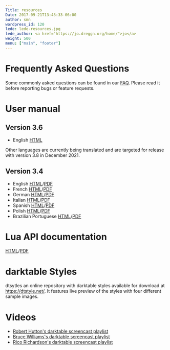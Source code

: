 ```yaml
---
Title: resources
Date: 2017-09-21T13:43:33-06:00
author: smn
wordpress_id: 120
lede: lede-resources.jpg
lede_author: <a href="https://jo.dreggn.org/home/">jo</a>
weight: 500
menu: ["main", "footer"]
---
```


# Frequently Asked Questions

Some commonly asked questions can be found in our [FAQ](/about/faq). Please read it before reporting bugs or feature requests.

# User manual

## Version 3.6

  * English [HTML](https://www.darktable.org/usermanual/3.6/en/)

Other languages are currently being translated and are targeted for release with version 3.8 in December 2021.

## Version 3.4

  * English [HTML](https://darktable.gitlab.io/doc/en/)/[PDF](https://github.com/darktable-org/darktable/releases/download/release-3.4.0/darktable-usermanual.pdf)
  * French [HTML](https://darktable.gitlab.io/doc/fr/)/[PDF](https://github.com/darktable-org/darktable/releases/download/release-3.4.0/darktable-usermanual-fr.pdf)
  * German [HTML](https://darktable.gitlab.io/doc/de/)/[PDF](https://github.com/darktable-org/darktable/releases/download/release-3.4.0/darktable-usermanual-de.pdf)
  * Italian  [HTML](https://darktable.gitlab.io/doc/it/)/[PDF](https://github.com/darktable-org/darktable/releases/download/release-3.4.0/darktable-usermanual-it.pdf)
  * Spanish [HTML](https://darktable.gitlab.io/doc/es/)/[PDF](https://github.com/darktable-org/darktable/releases/download/release-3.4.0/darktable-usermanual-es.pdf)
  * Polish [HTML](https://darktable.gitlab.io/doc/pl/)/[PDF](https://github.com/darktable-org/darktable/releases/download/release-3.4.0/darktable-usermanual-pl.pdf)
  * Brazilian Portuguese [HTML](https://darktable.gitlab.io/doc/pt_BR/)/[PDF](https://github.com/darktable-org/darktable/releases/download/release-3.4.0/darktable-usermanual-pt_BR.pdf)

# Lua API documentation

[HTML](/lua-api/)/[PDF](https://github.com/darktable-org/darktable/releases/download/release-2.0.0/darktable-lua-api.pdf)

# darktable Styles

dtsytles an online repository with darktable styles available for download at <https://dtstyle.net/>. It features live preview of the styles with four different sample images.

# Videos

  * [Robert Hutton's darktable screencast playlist](https://www.youtube.com/playlist?list=PLmvlUro_Up1NBX7VK8UUuyWo1B468zEA0)
  * [Bruce Williams's darktable screencast playlist](https://www.youtube.com/playlist?list=PLlYWvzmJQTrRq7JrYdD7k3-8-v-uHnhK_)
  * [Rico Richardson's darktable screencast playlist](https://www.youtube.com/playlist?list=PLy01z3xJ2KuqLf8z4B-bldkf5hKcqnRJh)
